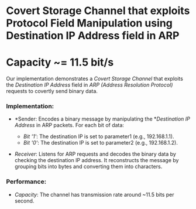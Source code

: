 # Covert Storage Channel that exploits Protocol Field Manipulation using Destination IP Address field in ARP

# Capacity ~= 11.5 bit/s

Our implementation demonstrates a *Covert Storage Channel* that exploits the *Destination IP Address* field in *ARP (Address Resolution Protocol)* requests to covertly send binary data. 

### Implementation:
- *Sender: Encodes a binary message by manipulating the **Destination IP Address* in ARP packets. For each bit of data:
  - *Bit '1'*: The destination IP is set to parameter1 (e.g., 192.168.1.1).
  - *Bit '0'*: The destination IP is set to parameter2 (e.g., 192.168.1.2).
  
- *Receiver*: Listens for ARP requests and decodes the binary data by checking the destination IP address. It reconstructs the message by grouping bits into bytes and converting them into characters.

### Performance:
- *Capacity*: The channel has transmission rate around ~11.5 bits per second.
